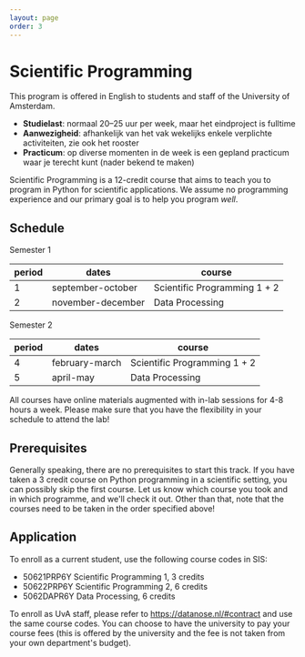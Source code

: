```yaml
---
layout: page
order: 3
---
```


# Scientific Programming

This program is offered in English to students and staff of the University of Amsterdam.

- **Studielast**: normaal 20–25 uur per week, maar het eindproject is fulltime
- **Aanwezigheid**: afhankelijk van het vak wekelijks enkele verplichte activiteiten, zie ook het rooster
- **Practicum**: op diverse momenten in de week is een gepland practicum waar je terecht kunt (nader bekend te maken)

Scientific Programming is a 12-credit course that aims to teach you to program in Python for scientific applications. We assume no programming experience and our primary goal is to help you program *well*.


## Schedule

Semester 1

| period | dates             | course                       |  
| ------ | ----------------- | ---------------------------- |  
| 1      | september-october | Scientific Programming 1 + 2 |  
| 2      | november-december | Data Processing              |  

Semester 2

| period | dates             | course                       |  
| ------ | ----------------- | ---------------------------- |  
| 4      | february-march    | Scientific Programming 1 + 2 |  
| 5      | april-may         | Data Processing              |  

All courses have online materials augmented with in-lab sessions for 4-8 hours a week. Please make sure that you have the flexibility in your schedule to attend the lab!


## Prerequisites

Generally speaking, there are no prerequisites to start this track. If you have taken a 3 credit course on Python programming in a scientific setting, you can possibly skip the first course. Let us know which course you took and in which programme, and we'll check it out. Other than that, note that the courses need to be taken in the order specified above!


## Application

To enroll as a current student, use the following course codes in SIS:

- 50621PRP6Y Scientific Programming 1, 3 credits
- 50622PRP6Y Scientific Programming 2, 6 credits
- 5062DAPR6Y Data Processing, 6 credits

To enroll as UvA staff, please refer to <https://datanose.nl/#contract> and use the same course codes. You can choose to have the university to pay your course fees (this is offered by the university and the fee is not taken from your own department's budget).

